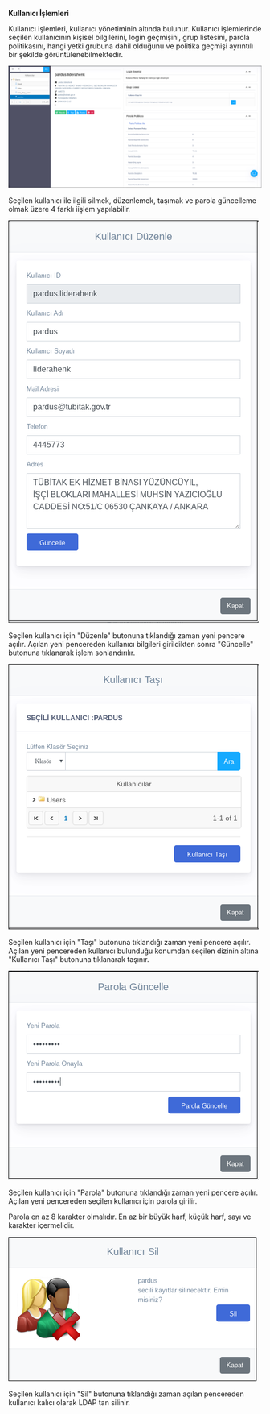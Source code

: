 **Kullanıcı İşlemleri**

Kullanıcı işlemleri, kullanıcı yönetiminin altında bulunur. Kullanıcı işlemlerinde seçilen 
kullanıcının kişisel bilgilerini, login geçmişini, grup listesini, parola politikasını, hangi 
yetki grubuna dahil olduğunu ve politika geçmişi ayrıntılı bir şekilde görüntülenebilmektedir. 

![kullani_islemleri](../images/kullaniciislemleri/kullaniciislemleri.png)

Seçilen kullanıcı ile ilgili silmek, düzenlemek, taşımak ve parola güncelleme olmak üzere 4 farklı iişlem yapılabilir.

![düzenle](../images/kullaniciislemleri/duzenle.png)

Seçilen kullanıcı için "Düzenle" butonuna tıklandığı zaman yeni pencere açılır.
Açılan yeni pencereden kullanıcı bilgileri girildikten sonra "Güncelle" butonuna tıklanarak
işlem sonlandırılır.

![taşı](../images/kullaniciislemleri/tasi.png)

Seçilen kullanıcı için "Taşı" butonuna tıklandığı zaman yeni pencere açılır.
Açılan yeni pencereden kullanıcı bulunduğu konumdan seçilen dizinin altına "Kullanıcı Taşı"
butonuna tıklanarak taşınır.

![parola](../images/kullaniciislemleri/parola.png)

Seçilen kullanıcı için "Parola" butonuna tıklandığı zaman yeni pencere açılır.
Açılan yeni pencereden seçilen kullanıcı için parola girilir.

Parola en az 8 karakter olmalıdır. En az bir büyük harf, küçük harf, sayı ve karakter içermelidir.

![sil](../images/kullaniciislemleri/sil.png)

Seçilen kullanıcı için "Sil" butonuna tıklandığı zaman açılan pencereden kullanıcı kalıcı olarak LDAP tan silinir.
